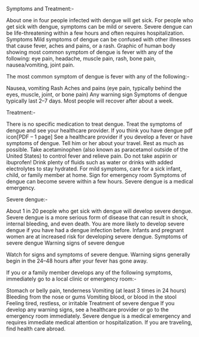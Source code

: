 Symptoms and Treatment:-


 About one in four people infected with dengue will get sick.
 For people who get sick with dengue, symptoms can be mild or severe.
 Severe dengue can be life-threatening within a few hours and often requires hospitalization.
 Symptoms
 Mild symptoms of dengue can be confused with other illnesses that cause fever, aches and pains, or a rash.
 Graphic of human body showing most common symptom of dengue is fever with any of the following: eye pain, headache, muscle pain, rash, bone pain, nausea/vomiting, joint pain.
 
 
The most common symptom of dengue is fever with any of the following:-

Nausea, vomiting
Rash
Aches and pains (eye pain, typically behind the eyes, muscle, joint, or bone pain)
Any warning sign
Symptoms of dengue typically last 2–7 days. Most people will recover after about a week.

Treatment:-

There is no specific medication to treat dengue.
Treat the symptoms of dengue and see your healthcare provider.
If you think you have dengue pdf icon[PDF – 1 page]
See a healthcare provider if you develop a fever or have symptoms of dengue. Tell him or her about your travel.
Rest as much as possible.
Take acetaminophen (also known as paracetamol outside of the United States) to control fever and relieve pain.
Do not take aspirin or ibuprofen!
Drink plenty of fluids such as water or drinks with added electrolytes to stay hydrated.
For mild symptoms, care for a sick infant, child, or family member at home.
Sign for emergency room
Symptoms of dengue can become severe within a few hours. Severe dengue is a medical emergency.

Severe dengue:-

About 1 in 20 people who get sick with dengue will develop severe dengue.
Severe dengue is a more serious form of disease that can result in shock, internal bleeding, and even death.
You are more likely to develop severe dengue if you have had a dengue infection before.
Infants and pregnant women are at increased risk for developing severe dengue.
Symptoms of severe dengue
Warning signs of severe dengue


Watch for signs and symptoms of severe dengue. Warning signs generally begin in the 24–48 hours after your fever has gone away.

If you or a family member develops any of the following symptoms, immediately go to a local clinic or emergency room:-

Stomach or belly pain, tenderness
Vomiting (at least 3 times in 24 hours)
Bleeding from the nose or gums
Vomiting blood, or blood in the stool
Feeling tired, restless, or irritable
Treatment of severe dengue
If you develop any warning signs, see a healthcare provider or go to the emergency room immediately.
Severe dengue is a medical emergency and requires immediate medical attention or hospitalization.
If you are traveling, find health care abroad.
